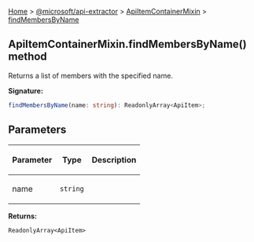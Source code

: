 [Home](./index) &gt; [@microsoft/api-extractor](./api-extractor.md) &gt; [ApiItemContainerMixin](./api-extractor.apiitemcontainermixin.md) &gt; [findMembersByName](./api-extractor.apiitemcontainermixin.findmembersbyname.md)

## ApiItemContainerMixin.findMembersByName() method

Returns a list of members with the specified name.

<b>Signature:</b>

```typescript
findMembersByName(name: string): ReadonlyArray<ApiItem>;
```

## Parameters

|  <p>Parameter</p> | <p>Type</p> | <p>Description</p> |
|  --- | --- | --- |
|  <p>name</p> | <p>`string`</p> |  |

<b>Returns:</b>

`ReadonlyArray<ApiItem>`

